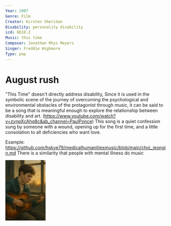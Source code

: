 ```yaml
---
Year: 2007
Genre: Film
Creator: Kirsten Sheridan
Disability: personality disability
icd: 6D10.Z 
Music: this time
Composer: Jonathan Rhys Meyers 
Singer: Freddie Highmore
Type: pop
---
```


# August rush

"This Time" doesn't directly address disability, Since it is used in the symbolic scene of the journey of overcoming the psychological and environmental obstacles of the protagonist through music, it can be said to be a song that is meaningful enough to explore the relationship between disability and art. (https://www.youtube.com/watch?v=zynpXcAhq8c&ab_channel=PaulPonce) This song is a quiet confession sung by someone with a wound, opening up for the first time, and a little consolation to all deficiencies who want love.

Example: https://github.com/hskye79/medicalhumanitiesmusic/blob/main/choi_jeongin.md
There is a similarity that people with mental illness do music

<img src="./yu_jia_md_IMG.png" alt="image deicting personality disability" style="width:25%;" />
